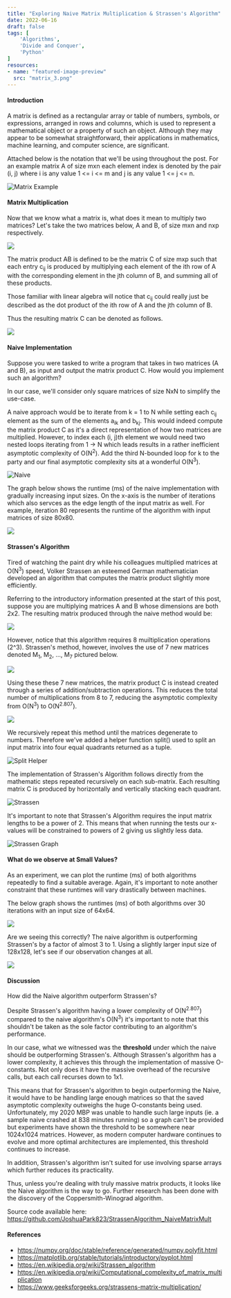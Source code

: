 ```yaml
---
title: "Exploring Naive Matrix Multiplication & Strassen's Algorithm"
date: 2022-06-16
draft: false
tags: [
    'Algorithms',
    'Divide and Conquer',
    'Python'
]
resources:
- name: "featured-image-preview"
  src: "matrix_3.png"
---
```


#### Introduction

A matrix is defined as a rectangular array or table of numbers, symbols, or expressions, arranged in rows and columns, which is used to represent a mathematical object or a property of such an object.
Although they may appear to be somewhat straightforward, their applications in mathematics, machine learning, and computer science, are significant.

Attached below is the notation that we'll be using throughout the post. For an example matrix A of size mxn each element index is denoted by the pair (i, j) where i is any value 1 <= i <= m
and j is any value 1 <= j <= n.

<img src="matrix_3.png" alt="Matrix Example"/>

#### Matrix Multiplication

Now that we know what a matrix is, what does it mean to multiply two matrices? Let's take the two matrices below, A and B, of size mxn and nxp respectively.

<img src="mult_1.png"/>

The matrix product AB is defined to be the matrix C of size mxp such that each entry c<sub>ij</sub> is produced by multiplying each element of the ith row of A with 
the corresponding element in the jth column of B, and summing all of these products.

Those familiar with linear algebra will notice that c<sub>ij</sub> could really just be described as the dot product of the ith row of A and the jth column of B.

Thus the resulting matrix C can be denoted as follows.

<img src="mult_2.png"/>

#### Naive Implementation

Suppose you were tasked to write a program that takes in two matrices (A and B), as input and output the matrix product C. How would you implement such an algorithm?

In our case, we'll consider only square matrices of size NxN to simplify the use-case. 

A naive approach would be to iterate from k = 1 to N while setting each c<sub>ij</sub> element as the sum of the elements a<sub>ik</sub> and b<sub>kj</sub>. This would
indeed compute the matrix product C as it's a direct representation of how two matrices are multiplied. However, to index each (i, j)th element we would need two nested
loops iterating from 1 -> N which leads results in a rather inefficient asymptotic complexity of O(N<sup>2</sup>). Add the third N-bounded loop for k to the party
and our final asymptotic complexity sits at a wonderful O(N<sup>3</sup>).

![Naive](./naive.png)

The graph below shows the runtime (ms) of the naive implementation with gradually increasing input sizes. On the x-axis is the number of iterations which also servces as the
edge length of the input matrix as well. For example, iteration 80 represents the runtime of the algorithm with input matrices of size 80x80.

![](./naive_graph.png)

#### Strassen's Algorithm

Tired of watching the paint dry while his colleagues multiplied matrices at O(N<sup>3</sup>) speed, Volker Strassen an esteemed German mathematician developed an algorithm 
that computes the matrix product slightly more efficiently.

Referring to the introductory information presented at the start of this post, suppose you are multiplying matrices A and B whose dimensions are both 2x2. The resulting
matrix produced through the naive method would be:

![](./strassen_1.png)

However, notice that this algorithm requires 8 muiltiplication operations (2^3). Strassen's method, however, involves the use of 7 new matrices denoted M<sub>1</sub>, M<sub>2</sub>, 
..., M<sub>7</sub> pictured below.

![](./strassen_2.png)

Using these these 7 new matrices, the matrix product C is instead created through a series of addition/subtraction operations.
This reduces the total number of multiplications from 8 to 7, reducing the asymptotic complexity from O(N<sup>3</sup>) to O(N<sup>2.807</sup>).

![](./strassen_3.png)

We recursively repeat this method until the matrices degenerate to numbers. Therefore we've added a helper function split() used to split an input matrix into four equal quadrants
returned as a tuple.

![Split Helper](./split_helper.png)

The implementation of Strassen's Algorithm follows directly from the mathematic steps repeated recursively on each sub-matrix. Each resulting matrix C is produced by horizontally and 
vertically stacking each quadrant.

![Strassen](./strassen.png)

It's important to note that Strassen's Algorithm requires the input matrix lengths to be a power of 2. This means that when running the tests our x-values will be constrained to
powers of 2 giving us slightly less data.

![Strassen Graph](./strassen_graph.png)

#### What do we observe at Small Values?

As an experiment, we can plot the runtime (ms) of both algorithms repeatedly to find a suitable average. Again, it's important to note another constraint that these runtimes will vary
drastically between machines.

The below graph shows the runtimes (ms) of both algorithms over 30 iterations with an input size of 64x64.

![](./30_64_1.png)

Are we seeing this correctly? The naive algorithm is outperforming Strassen's by a factor of almost 3 to 1. Using a slightly larger input size of 128x128, let's see if our observation 
changes at all.

![](./30_128_6.5_2.png)

#### Discussion

How did the Naive algorithm outperform Strassen's?

Despite Strassen's algorithm having a lower complexity of O(N<sup>2.807</sup>) compared to the naive algorithm's O(N<sup>3</sup>) it's important to note that this shouldn't
be taken as the sole factor contributing to an algorithm's performance.

In our case, what we witnessed was the <b>threshold</b> under which the naive should be outperforming Strassen's. Although Strassen's algorithm has a lower complexity, it achieves this
through the implementation of massive O-constants. Not only does it have the massive overhead of the recursive calls, but each call recurses down to 1x1.

This means that for Strassen's algorithm to begin outperforming the Naive, it would have to be handling large enough matrices so that the saved asymptotic complexity outweighs the huge
O-constants being used. Unfortunately, my 2020 MBP was unable to handle such large inputs (ie. a sample naive crashed at 838 minutes running) so a graph can't be provided but experiments have
shown the threshold to be somewhere near 1024x1024 matrices. However, as modern computer hardware continues to evolve and more optimal architectures are implemented, this threshold continues
to increase.

In addition, Strassen's algorithm isn't suited for use involving sparse arrays which further reduces its practicality.

Thus, unless you're dealing with truly massive matrix products, it looks like the Naive algorithm is the way to go. 
Further research has been done with the discovery of the Coppersmith-Winograd algorithm.

Source code available here: https://github.com/JoshuaPark823/StrassenAlgorithm_NaiveMatrixMult

#### References

- https://numpy.org/doc/stable/reference/generated/numpy.polyfit.html
- https://matplotlib.org/stable/tutorials/introductory/pyplot.html
- https://en.wikipedia.org/wiki/Strassen_algorithm
- https://en.wikipedia.org/wiki/Computational_complexity_of_matrix_multiplication
- https://www.geeksforgeeks.org/strassens-matrix-multiplication/